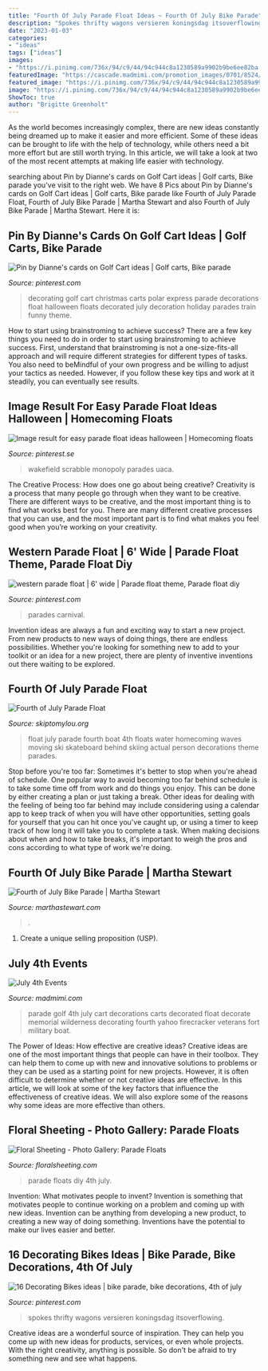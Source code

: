 ```yaml
---
title: "Fourth Of July Parade Float Ideas ~ Fourth Of July Bike Parade"
description: "Spokes thrifty wagons versieren koningsdag itsoverflowing"
date: "2023-01-03"
categories:
- "ideas"
tags: ["ideas"]
images:
- "https://i.pinimg.com/736x/94/c9/44/94c944c8a1230589a9902b9be6ee82ba.jpg"
featuredImage: "https://cascade.madmimi.com/promotion_images/0701/8524/original/July4GolfParade.jpg?1402665305"
featured_image: "https://i.pinimg.com/736x/94/c9/44/94c944c8a1230589a9902b9be6ee82ba.jpg"
image: "https://i.pinimg.com/736x/94/c9/44/94c944c8a1230589a9902b9be6ee82ba.jpg"
ShowToc: true
author: "Brigitte Greenholt"
---
```



As the world becomes increasingly complex, there are new ideas constantly being dreamed up to make it easier and more efficient. Some of these ideas can be brought to life with the help of technology, while others need a bit more effort but are still worth trying. In this article, we will take a look at two of the most recent attempts at making life easier with technology.

	

		
searching about Pin by Dianne&#039;s cards on Golf Cart ideas | Golf carts, Bike parade you've visit to the right web. We have 8 Pics about Pin by Dianne&#039;s cards on Golf Cart ideas | Golf carts, Bike parade like Fourth of July Parade Float, Fourth of July Bike Parade | Martha Stewart and also Fourth of July Bike Parade | Martha Stewart. Here it is:
		
    
## Pin By Dianne&#039;s Cards On Golf Cart Ideas | Golf Carts, Bike Parade

<img loading=lazy src="https://i.pinimg.com/736x/55/5f/a8/555fa8a28e783c81a64669d6481ae449--golf-cart-decorating-ideas-golf-cart-accessories.jpg?b=t" onerror="this.onerror=null;this.src='https://tse3.mm.bing.net/th?id=OIP.qyCddwlVGpF_mAqcy3KUaQHaFi&amp;pid=15.1';" alt="Pin by Dianne&#039;s cards on Golf Cart ideas | Golf carts, Bike parade">

_Source: pinterest.com_

>decorating golf cart christmas carts polar express parade decorations float halloween floats decorated july decoration holiday parades train funny theme. 

	

How to start using brainstroming to achieve success?
There are a few key things you need to do in order to start using brainstroming to achieve success. First, understand that brainstroming is not a one-size-fits-all approach and will require different strategies for different types of tasks. You also need to beMindful of your own progress and be willing to adjust your tactics as needed. However, if you follow these key tips and work at it steadily, you can eventually see results.

    
## Image Result For Easy Parade Float Ideas Halloween | Homecoming Floats

<img loading=lazy src="https://i.pinimg.com/736x/94/c9/44/94c944c8a1230589a9902b9be6ee82ba.jpg" onerror="this.onerror=null;this.src='https://tse4.mm.bing.net/th?id=OIP.wmBu5E3IjgwuQL5eqzvbZgHaFj&amp;pid=15.1';" alt="Image result for easy parade float ideas halloween | Homecoming floats">

_Source: pinterest.se_

>wakefield scrabble monopoly parades uaca. 

	

The Creative Process: How does one go about being creative?
Creativity is a process that many people go through when they want to be creative. There are different ways to be creative, and the most important thing is to find what works best for you. There are many different creative processes that you can use, and the most important part is to find what makes you feel good when you’re working on your creativity.

    
## Western Parade Float | 6&#039; Wide | Parade Float Theme, Parade Float Diy

<img loading=lazy src="https://i.pinimg.com/736x/db/80/30/db803051626adc1077908b9b47a4adf6.jpg" onerror="this.onerror=null;this.src='https://tse1.mm.bing.net/th?id=OIP.ZfTf-KrKXyy2gK5s88zasAHaE8&amp;pid=15.1';" alt="western parade float | 6&#039; wide | Parade float theme, Parade float diy">

_Source: pinterest.com_

>parades carnival. 

	

Invention ideas are always a fun and exciting way to start a new project. From new products to new ways of doing things, there are endless possibilities. Whether you're looking for something new to add to your toolkit or an idea for a new project, there are plenty of inventive inventions out there waiting to be explored.

    
## Fourth Of July Parade Float

<img loading=lazy src="http://www.skiptomylou.org/wp-content/uploads/2011/07/Fourth-of-July-Float-July-2011-1.jpg" onerror="this.onerror=null;this.src='https://tse3.mm.bing.net/th?id=OIP.h3nlqmHTxYm-2KG0hvN2XgAAAA&amp;pid=15.1';" alt="Fourth of July Parade Float">

_Source: skiptomylou.org_

>float july parade fourth boat 4th floats water homecoming waves moving ski skateboard behind skiing actual person decorations theme parades. 

	

Stop before you're too far: Sometimes it's better to stop when you're ahead of schedule.
One popular way to avoid becoming too far behind schedule is to take some time off from work and do things you enjoy. This can be done by either creating a plan or just taking a break. Other ideas for dealing with the feeling of being too far behind may include considering using a calendar app to keep track of when you will have other opportunities, setting goals for yourself that you can hit once you've caught up, or using a timer to keep track of how long it will take you to complete a task. When making decisions about when and how to take breaks, it's important to weigh the pros and cons according to what type of work we're doing.

    
## Fourth Of July Bike Parade | Martha Stewart

<img loading=lazy src="https://assets.marthastewart.com/styles/wmax-1500/d30/parade-0711mld106228-154_horiz/parade-0711mld106228-154_horiz_1.jpg?itok=2irfd9nG" onerror="this.onerror=null;this.src='https://tse2.mm.bing.net/th?id=OIP.Jh3wERTf_ZxOiSpaiBcKtAHaEW&amp;pid=15.1';" alt="Fourth of July Bike Parade | Martha Stewart">

_Source: marthastewart.com_

>. 

	

1. Create a unique selling proposition (USP).

    
## July 4th Events

<img loading=lazy src="https://cascade.madmimi.com/promotion_images/0701/8524/original/July4GolfParade.jpg?1402665305" onerror="this.onerror=null;this.src='https://tse3.mm.bing.net/th?id=OIP.cPpRs-JbHdVvpqOOAyWZaQAAAA&amp;pid=15.1';" alt="July 4th Events">

_Source: madmimi.com_

>parade golf 4th july cart decorations carts decorated float decorate memorial wilderness decorating fourth yahoo firecracker veterans fort military boat. 

	

The Power of Ideas: How effective are creative ideas?
Creative ideas are one of the most important things that people can have in their toolbox. They can help them to come up with new and innovative solutions to problems or they can be used as a starting point for new projects. However, it is often difficult to determine whether or not creative ideas are effective. In this article, we will look at some of the key factors that influence the effectiveness of creative ideas. We will also explore some of the reasons why some ideas are more effective than others.

    
## Floral Sheeting - Photo Gallery: Parade Floats

<img loading=lazy src="http://www.floralsheeting.com/images/v2/photo_gallery/parade_floats/diy/f169a_4th_of_July.jpg" onerror="this.onerror=null;this.src='https://tse1.mm.bing.net/th?id=OIP.RlmKurM2CrTdLwHKNBn9WgHaEx&amp;pid=15.1';" alt="Floral Sheeting - Photo Gallery: Parade Floats">

_Source: floralsheeting.com_

>parade floats diy 4th july. 

	

Invention: What motivates people to invent?
Invention is something that motivates people to continue working on a problem and coming up with new ideas. Invention can be anything from developing a new product, to creating a new way of doing something. Inventions have the potential to make our lives easier and better.

    
## 16 Decorating Bikes Ideas | Bike Parade, Bike Decorations, 4th Of July

<img loading=lazy src="https://i.pinimg.com/474x/7a/fd/f4/7afdf4f1afe0ae9113a83084d252692e--th-of-july-parade-fourth-of-july.jpg" onerror="this.onerror=null;this.src='https://tse4.mm.bing.net/th?id=OIP.5X5HQcanzG6PWwJsBetOewHaJ4&amp;pid=15.1';" alt="16 Decorating Bikes ideas | bike parade, bike decorations, 4th of july">

_Source: pinterest.com_

>spokes thrifty wagons versieren koningsdag itsoverflowing. 

	

Creative ideas are a wonderful source of inspiration. They can help you come up with new ideas for products, services, or even whole projects. With the right creativity, anything is possible. So don't be afraid to try something new and see what happens.

